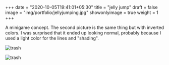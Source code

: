 +++
date = "2020-10-05T19:41:01+05:30"
title = "jelly jump"
draft = false
image = "img/portfolio/jellyjumping.jpg"
showonlyimage = true
weight = 1
+++

A minigame concept. The second picture is the same thing but with inverted colors. I was surprised that it ended up looking normal, probably because I used a light color for the lines and "shading".

![trash](/img/portfolio/jellyjumping.jpg)

![trash](/img/portfolio/jellyjumping_inv.jpg)
